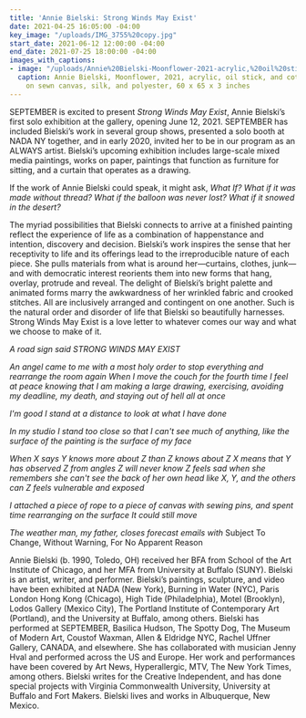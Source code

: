 ```yaml
---
title: 'Annie Bielski: Strong Winds May Exist'
date: 2021-04-25 16:05:00 -04:00
key_image: "/uploads/IMG_3755%20copy.jpg"
start_date: 2021-06-12 12:00:00 -04:00
end_date: 2021-07-25 18:00:00 -04:00
images_with_captions:
- image: "/uploads/Annie%20Bielski-Moonflower-2021-acrylic,%20oil%20stick,%20and%20cotton%20thread%20on%20sewn%20canvas,%20silk,%20and%20polyester-60%20x%2065%20x%203%20inches%20.jpg"
  caption: Annie Bielski, Moonflower, 2021, acrylic, oil stick, and cotton thread
    on sewn canvas, silk, and polyester, 60 x 65 x 3 inches
---
```


SEPTEMBER is excited to present *Strong Winds May Exist*, Annie Bielski’s first solo exhibition at the gallery, opening June 12, 2021. SEPTEMBER has included Bielski’s work in several group shows, presented a solo booth at NADA NY together, and in early 2020, invited her to be in our program as an ALWAYS artist. Bielski’s upcoming exhibition includes large-scale mixed media paintings, works on paper, paintings that function as furniture for sitting, and a curtain that operates as a drawing. 

If the work of Annie Bielski could speak, it might ask, *What If? What if it was made without thread? What if the balloon was never lost? What if it snowed in the desert?*  

The myriad possibilities that Bielski connects to arrive at a finished painting reflect the experience of life as a combination of happenstance and intention, discovery and decision. Bielski’s work inspires the sense that her receptivity to life and its offerings lead to the irreproducible nature of each piece. She pulls materials from what is around her—curtains, clothes, junk—and with democratic interest reorients them into new forms that hang, overlay, protrude and reveal. The delight of Bielski’s bright palette and animated forms marry the awkwardness of her wrinkled fabric and crooked stitches. All are inclusively arranged and contingent on one another. Such is the natural order and disorder of life that Bielski so beautifully harnesses. Strong Winds May Exist is a love letter to whatever comes our way and what we choose to make of it. 

*A road sign said STRONG WINDS MAY EXIST*

*An angel came to me with a most holy order to stop everything and rearrange the room again*
*When I move the couch for the fourth time I feel at peace knowing that I am making a large drawing, exercising, avoiding my deadline, my death, and staying out of hell all at once*

*I'm good*
*I stand at a distance to look at what I have done* 

*In my studio I stand too close so that I can't see much of anything,*
*like the surface of the painting is the  surface of my face* 

*When X says Y knows more about Z than Z knows about Z
X means that Y has observed Z from angles Z will never know*
*Z feels sad when she remembers she can't see the back of her own head like X, Y, and the others can*
*Z feels vulnerable and exposed*

*I attached a piece of rope to a piece of canvas with sewing pins, and spent time rearranging on the surface*
*It could still move*

*The weather man, my father, closes forecast emails with*
Subject To Change, Without Warning, For No Apparent Reason 


Annie Bielski (b. 1990, Toledo, OH) received her BFA from School of the Art Institute of Chicago, and her MFA from University at Buffalo (SUNY). Bielski is an artist, writer, and performer. Bielski’s paintings, sculpture, and video have been exhibited at NADA (New York), Burning in Water (NYC), Paris London Hong Kong (Chicago), High Tide (Philadelphia), Motel (Brooklyn), Lodos Gallery (Mexico City), The Portland Institute of Contemporary Art (Portland), and the University at Buffalo, among others. Bielski has performed at SEPTEMBER, Basilica Hudson, The Spotty Dog, The Museum of Modern Art, Coustof Waxman, Allen & Eldridge NYC, Rachel Uffner Gallery, CANADA, and elsewhere. She has collaborated with musician Jenny Hval and performed across the US and Europe. Her work and performances have been covered by Art News, Hyperallergic, MTV, The New York Times, among others. Bielski writes for the Creative Independent, and has done special projects with Virginia Commonwealth University, University at Buffalo and Fort Makers. Bielski lives and works in Albuquerque, New Mexico.

